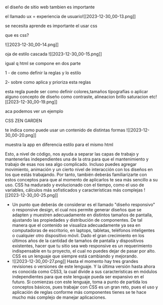 
el diseño de sitio web tambien es importante

el llamado ux = experiencia de usuario![[2023-12-30_00-13.png]]

se necesita aprende es importante el usar css

que es css?

![[2023-12-30_00-14.png]]

oja de estilo cascada
![[2023-12-30_00-15.png]]

igual q html se compone en dos parte

1 - de como definir la reglas y lo estilo

2- sobre como aplica y prioriza esta reglas

esta regla puede ser como definir colores,tamaños tipografías o aplicar alguno concepto de diseño  como contraste, alineacion  brillo saturacion etc![[2023-12-30_00-19.png]]

aca podemos ver un ejemplo

CSS ZEN GARDEN 


te indica como puede usar un contenido de distintas formas
![[2023-12-30_00-20.png]]

muestra la app en diferencia estilo para el mismo html

 Esto, a nivel de código, nos ayuda a separar las capas de trabajo y mantenerlas independientes una de la otra para que el mantenimiento y trabajo de esas nos sea algo complicado. Incluso puedes agregar movimiento, animación y un cierto nivel de interacción con los diseños en los que estás trabajando. Por tanto, también deberás familiarizarte con estos conceptos para que al momento de aplicarlos te sea más sencillo a su uso. CSS ha madurado y evolucionado con el tiempo, como el uso de variables, cálculos más sofisticados y características más complejas
![[2023-12-30_00-25.png]]


- Un punto que deberás de considerar es el llamado "diseño responsivo" o responsive design, el cual nos permite generar diseños que se adapten y muestren adecuadamente en distintos tamaños de pantalla, ajustando las propiedades y distribución de componentes. De tal manera que el contenido se visualiza adecuadamente ya sea en computadoras de escritorio, en laptops, tabletas, teléfonos inteligentes o cualquier otro dispositivo móvil. Dado el gran crecimiento en los últimos años de la cantidad de tamaños de pantalla y dispositivos existentes, hacer que tu sitio sea web responsive es un requerimiento indispensable en tu proyecto, el cual no puedes dejar de pasar por alto. CSS es un lenguaje que siempre está cambiando y mejorando. 
- ![[2023-12-30_00-27.png]]
 Hasta el momento hay tres grandes revisiones o versiones de este lenguaje. Y la última versión hasta ahora es conocida como CSS3, la cual divide a sus características en módulos independientes para que este lenguaje pueda ser expansivo en el futuro. Si comienzas con este lenguaje, toma a punto de partida los conceptos básicos, pues trabajar con CSS es un gran reto, pues el uso y aplicación de reglas conforme más componentes tienes se te hace mucho más complejo de manejar aplicaciones. 